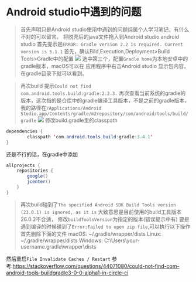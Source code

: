 # Android studio中遇到的问题

> 首先声明只是Android studio使用中遇到的问题纯属个人学习笔记，有什么不对的可以留言。
> 将脱壳后的java文件拖入到Android studio
> android studio 首先提示是`ERROR: Gradle version 2.2 is required. Current version is 5.1.1`
> 首先，确认Bild,Execution,Deployment>Build Tools>Gradle中的配置
> ![](https://blogimg-1256896917.cos.ap-shanghai.myqcloud.com/iPic/2019-09-02-024921.png)
> 选中第三个，配置`Gradle home`为本地安卓中的gradle版本，macOS可以在 应用程序中右击Android studio 显示包内容，在gradle目录下就可以看到。

> 再次build 提示`Could not find com.android.tools.build:gradle:2.2.3.`
> 再次查看当前系统的gradle的版本，这次指的是仓库中的gradle编译工具版本，不是之前的gradle版本，
> 我的路径在`/Applications/Android Studio.app/Contents/gradle/m2repository/com/android/tools/build/gradle`
> ![](https://blogimg-1256896917.cos.ap-shanghai.myqcloud.com/iPic/2019-09-02-031711.png)
> 修改build.gradle里的classpath

```java
dependencies {
        classpath 'com.android.tools.build:gradle:3.4.1'
}
```

还是不行的话，在gradle中添加

```java
allprojects {
    repositories {
        google()
        jcenter()
    }
}
```

> 再次build碰到了`The specified Android SDK Build Tools version (23.0.1) is ignored, as it is`
> 大致意思是目前使用的build工具版本26.0.2不合适，
> 修改`buildToolsVersion`为指定的版本(错误提示中有)
> 要是遇到编译的时候碰到了`Error:Failed to open zip file`,可以执行以下操作
> 首先删除下面的文件
> macOS: ~/.gradle/wrapper/dists
> Linux: ~/.gradle/wrapper/dists
> Windows: C:\Users\your-username\.gradle\wrapper\dists

然后重启`File Invalidate Caches / Restart`
参考:https://stackoverflow.com/questions/44071080/could-not-find-com-android-tools-buildgradle3-0-0-alpha1-in-circle-ci
